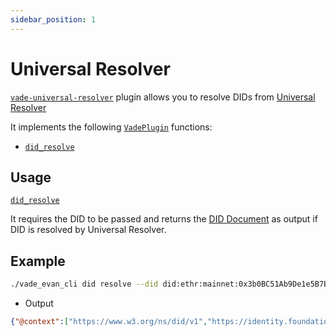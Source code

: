 ```yaml
---
sidebar_position: 1
---
```


# Universal Resolver

[`vade-universal-resolver`] plugin allows you to resolve DIDs from [Universal Resolver](https://dev.uniresolver.io/)

It implements the following [`VadePlugin`] functions:

- [`did_resolve`]

## Usage

[`did_resolve`]

It requires the DID to be passed and returns the [DID Document](https://www.w3.org/TR/did-core/#did-documents) as output if DID is resolved by Universal Resolver.

## Example

```sh
./vade_evan_cli did resolve --did did:ethr:mainnet:0x3b0BC51Ab9De1e5B7B6E34E5b960285805C41736
```

- Output

```json
{"@context":["https://www.w3.org/ns/did/v1","https://identity.foundation/EcdsaSecp256k1RecoverySignature2020/lds-ecdsa-secp256k1-recovery2020-0.0.jsonld"],"id":"did:ethr:mainnet:0x3b0BC51Ab9De1e5B7B6E34E5b960285805C41736","verificationMethod":[{"id":"did:ethr:mainnet:0x3b0BC51Ab9De1e5B7B6E34E5b960285805C41736#controller","type":"EcdsaSecp256k1RecoveryMethod2020","controller":"did:ethr:mainnet:0x3b0BC51Ab9De1e5B7B6E34E5b960285805C41736","blockchainAccountId":"0x3b0BC51Ab9De1e5B7B6E34E5b960285805C41736@eip155:1"}],"authentication":["did:ethr:mainnet:0x3b0BC51Ab9De1e5B7B6E34E5b960285805C41736#controller"],"assertionMethod":["did:ethr:mainnet:0x3b0BC51Ab9De1e5B7B6E34E5b960285805C41736#controller"]}
```

[`vade-universal-resolver`]: https://git.slock.it/equs/interop/vade/vade-universal-resolver
[`VadePlugin`]: https://docs.rs/vade/*/vade/trait.VadePlugin.html
[`did_resolve`]: https://git.slock.it/equs/interop/vade/vade-universal-resolver/-/blob/main/src/vade_universal_resolver.rs#L67